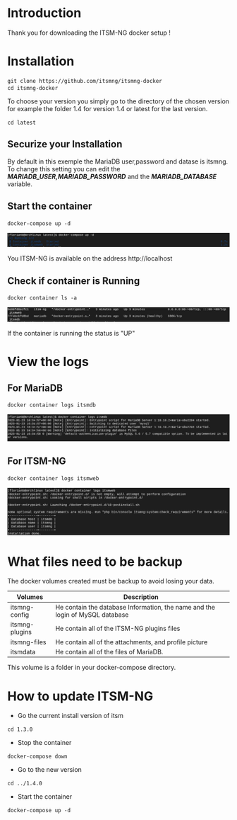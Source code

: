 # Introduction
Thank you for downloading the ITSM-NG docker setup !

# Installation
```
git clone https://github.com/itsmng/itsmng-docker
cd itsmng-docker
```
To choose your version you simply go to the directory of the chosen version for example the folder 1.4 for version 1.4 or latest for the last version.
```
cd latest
```

## Securize your Installation
By default in this exemple the MariaDB user,password and datase is itsmng. To change this setting you can edit the ***MARIADB_USER,MARIADB_PASSWORD*** and the ***MARIADB_DATABASE*** variable.

## Start the container
```
docker-compose up -d
```
![Docker Compose UP](img/docker-compose-up.png)

You ITSM-NG is available on the address http://localhost

## Check if container is Running
```
docker container ls -a
```
![Docker Container LS](img/docker-container-ls.png)

If the container is running the status is "UP"

# View the logs
## For MariaDB
```
docker container logs itsmdb
```
![Example  of MariaDB LOGS](img/example-itsmdb-logs.png)

## For ITSM-NG
```
docker container logs itsmweb
```
![Example of ITSM-NG LOGS](img/example-itsmweb-logs.png)


# What files need to be backup 
The docker volumes created must be backup to avoid losing your data.

| Volumes        | Description                                                                   |
|----------------|-------------------------------------------------------------------------------|
| itsmng-config  | He contain the database Information, the name and the login of MySQL database |
| itsmng-plugins | He contain all of the ITSM-NG plugins files                                   |
| itsmng-files   | He contain all of the attachments, and profile picture                        |
| itsmdata       | He contain all of the files of MariaDB.                                       |

This volume is a folder in your docker-compose directory.

# How to update ITSM-NG
* Go the current install version of itsm
```
cd 1.3.0
```
* Stop the container
```
docker-compose down
```
* Go to the new version
```
cd ../1.4.0
```
* Start the container
```
docker-compose up -d
```
